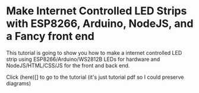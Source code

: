 # Make Internet Controlled LED Strips with ESP8266, Arduino, NodeJS, and a Fancy front end

This tutorial is going to show you how to make a internet controlled LED strip using ESP8266/Arduino/WS2812B LEDs for hardware and NodeJS/HTML/CSS/JS for the front and back end.

Click (here)[] to go to the tutorial (it's just tutorial pdf so I could preserve diagrams)
